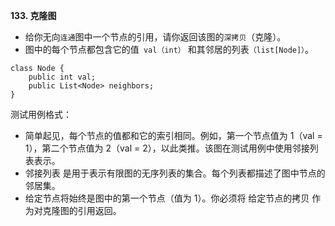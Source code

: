 **133. 克隆图**
- 给你无向` 连通 `图中一个节点的引用，请你返回该图的` 深拷贝 `（克隆）。
- 图中的每个节点都包含它的值` val（int）` 和其邻居的列表`（list[Node]）`。
```
class Node {
    public int val;
    public List<Node> neighbors;
}
```

测试用例格式：
- 简单起见，每个节点的值都和它的索引相同。例如，第一个节点值为 1（val = 1），第二个节点值为 2（val = 2），以此类推。该图在测试用例中使用邻接列表表示。
- 邻接列表 是用于表示有限图的无序列表的集合。每个列表都描述了图中节点的邻居集。
- 给定节点将始终是图中的第一个节点（值为 1）。你必须将 给定节点的拷贝 作为对克隆图的引用返回。